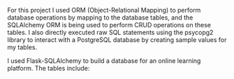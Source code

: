 For this project I used ORM (Object-Relational Mapping) to perform database operations by mapping to the database tables, and the SQLAlchemy ORM is being used to perform CRUD operations on these tables. I also directly executed raw SQL statements using the psycopg2 library to interact with a PostgreSQL database by creating sample values for my tables.

I used Flask-SQLAlchemy to build a database for an online learning platform. The tables include:
